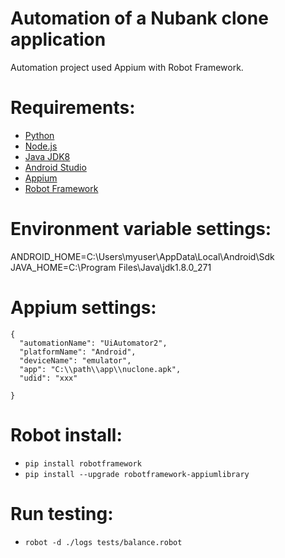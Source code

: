 # Automation of a Nubank clone application

Automation project used Appium with Robot Framework.

# Requirements:

* [Python](https://www.python.org/downloads/)
* [Node.js](https://nodejs.org/en/)
* [Java JDK8](https://www.oracle.com/br/technical-resources/)
* [Android Studio](https://developer.android.com/studio/index.html?hl=pt-br)
* [Appium](http://appium.io/downloads.html)
* [Robot Framework](https://robotframework.org/)

# Environment variable settings:

ANDROID_HOME=C:\Users\myuser\AppData\Local\Android\Sdk 
JAVA_HOME=C:\Program Files\Java\jdk1.8.0_271

# Appium settings:
```
{
  "automationName": "UiAutomator2",
  "platformName": "Android",
  "deviceName": "emulator",
  "app": "C:\\path\\app\\nuclone.apk",
  "udid": "xxx"  

}
```

# Robot install:

- `pip install robotframework`
- `pip install --upgrade robotframework-appiumlibrary`

# Run testing:

- `robot -d ./logs tests/balance.robot`



